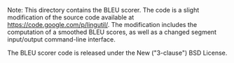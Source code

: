 Note: This directory contains the BLEU scorer. The code is a slight modification
of the source code available at https://code.google.com/p/lingutil/.
The modification includes the computation of a smoothed BLEU scores, as well as
a changed segment input/output command-line interface.

The BLEU scorer code is released under the New ("3-clause") BSD License.

